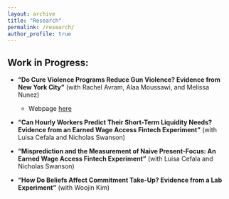 ```yaml
---
layout: archive
title: "Research"
permalink: /research/
author_profile: true
---
```


## Work in Progress:


- **“Do Cure Violence Programs Reduce Gun Violence? Evidence from New York City”** (with Rachel Avram, Alaa Moussawi, and Melissa Nunez)
  - Webpage [here](https://council.nyc.gov/data/cure/)

- **“Can Hourly Workers Predict Their Short-Term Liquidity Needs? Evidence from an Earned Wage Access Fintech Experiment”** (with Luisa Cefala and Nicholas Swanson)

- **“Misprediction and the Measurement of Naive Present-Focus: An Earned Wage Access Fintech Experiment”** (with Luisa Cefala and Nicholas Swanson) 

- **“How Do Beliefs Affect Commitment Take-Up? Evidence from a Lab Experiment”** (with Woojin Kim)

